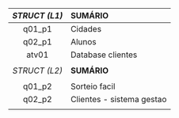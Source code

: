 |*STRUCT (L1)*|          **SUMÁRIO**        |
| :---:       |          :---               |
|q01_p1       | Cidades                     |
|q02_p1       | Alunos                      |
|atv01        | Database clientes           |
|             |                             |
|*STRUCT (L2)*|         **SUMÁRIO**         |
|             |                             |
|q01_p2       | Sorteio facil               |
|q02_p2       | Clientes - sistema gestao   |
|             |                             |
